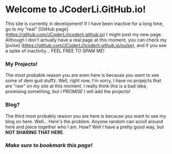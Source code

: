 # Welcome to JCoderLi.GitHub.io!
This site is currently in development! If I have been inactive for a long time, go to my "real" [GitHub page] (https://github.com/JCoderLi/jcoderli.github.io)
I might post my new page. Although I don't actually have a real page at this moment, you can check my [pulse] (https://github.com/JCoderLi/jcoderli.github.io/pulse),
and if you see a spike of inactivity... FEEL FREE TO SPAM ME!

### My Projects!
The most probable reason you are even here is because you want to see some of dem gud stuffz. Well, right now, I'm sorry, I have no projejcts
that are "raw" on my site at this moment. I really think this is a bad idea, promising something, but _I PROMISE_ I will add the projects!

### Blog?
The third most probably reason you are here is because you want to see my blog on here. Well... Here's the problem. Anyone random can scroll
around here and piece together who I am. How? Well I have a pretty good way, but **NOT SHARING THAT HERE**.

### *Make sure to bookmark this page!*
